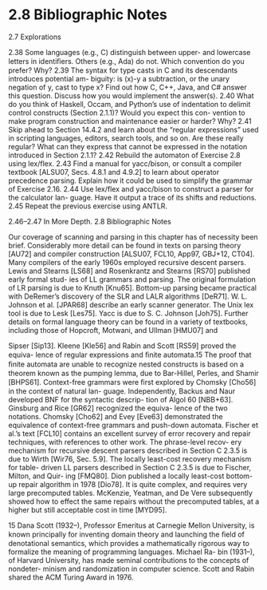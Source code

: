 # 2.8 Bibliographic Notes

2.7 Explorations

2.38 Some languages (e.g., C) distinguish between upper- and lowercase letters in identiﬁers. Others (e.g., Ada) do not. Which convention do you prefer? Why? 2.39 The syntax for type casts in C and its descendants introduces potential am- biguity: is (x)-y a subtraction, or the unary negation of y, cast to type x? Find out how C, C++, Java, and C# answer this question. Discuss how you would implement the answer(s). 2.40 What do you think of Haskell, Occam, and Python’s use of indentation to delimit control constructs (Section 2.1.1)? Would you expect this con- vention to make program construction and maintenance easier or harder? Why? 2.41 Skip ahead to Section 14.4.2 and learn about the “regular expressions” used in scripting languages, editors, search tools, and so on. Are these really regular? What can they express that cannot be expressed in the notation introduced in Section 2.1.1? 2.42 Rebuild the automaton of Exercise 2.8 using lex/flex. 2.43 Find a manual for yacc/bison, or consult a compiler textbook [ALSU07, Secs. 4.8.1 and 4.9.2] to learn about operator precedence parsing. Explain how it could be used to simplify the grammar of Exercise 2.16. 2.44 Use lex/flex and yacc/bison to construct a parser for the calculator lan- guage. Have it output a trace of its shifts and reductions. 2.45 Repeat the previous exercise using ANTLR.

2.46–2.47 In More Depth. 2.8 Bibliographic Notes

Our coverage of scanning and parsing in this chapter has of necessity been brief. Considerably more detail can be found in texts on parsing theory [AU72] and compiler construction [ALSU07, FCL10, App97, GBJ+12, CT04]. Many compilers of the early 1960s employed recursive descent parsers. Lewis and Stearns [LS68] and Rosenkrantz and Stearns [RS70] published early formal stud- ies of LL grammars and parsing. The original formulation of LR parsing is due to Knuth [Knu65]. Bottom-up parsing became practical with DeRemer’s discovery of the SLR and LALR algorithms [DeR71]. W. L. Johnson et al. [JPAR68] describe an early scanner generator. The Unix lex tool is due to Lesk [Les75]. Yacc is due to S. C. Johnson [Joh75]. Further details on formal language theory can be found in a variety of textbooks, including those of Hopcroft, Motwani, and Ullman [HMU07] and

Sipser [Sip13]. Kleene [Kle56] and Rabin and Scott [RS59] proved the equiva- lence of regular expressions and ﬁnite automata.15 The proof that ﬁnite automata are unable to recognize nested constructs is based on a theorem known as the pumping lemma, due to Bar-Hillel, Perles, and Shamir [BHPS61]. Context-free grammars were ﬁrst explored by Chomsky [Cho56] in the context of natural lan- guage. Independently, Backus and Naur developed BNF for the syntactic descrip- tion of Algol 60 [NBB+63]. Ginsburg and Rice [GR62] recognized the equiva- lence of the two notations. Chomsky [Cho62] and Evey [Eve63] demonstrated the equivalence of context-free grammars and push-down automata. Fischer et al.’s text [FCL10] contains an excellent survey of error recovery and repair techniques, with references to other work. The phrase-level recov- ery mechanism for recursive descent parsers described in Section C 2.3.5 is due to Wirth [Wir76, Sec. 5.9]. The locally least-cost recovery mechanism for table- driven LL parsers described in Section C 2.3.5 is due to Fischer, Milton, and Quir- ing [FMQ80]. Dion published a locally least-cost bottom-up repair algorithm in 1978 [Dio78]. It is quite complex, and requires very large precomputed tables. McKenzie, Yeatman, and De Vere subsequently showed how to effect the same repairs without the precomputed tables, at a higher but still acceptable cost in time [MYD95].

15 Dana Scott (1932–), Professor Emeritus at Carnegie Mellon University, is known principally for inventing domain theory and launching the ﬁeld of denotational semantics, which provides a mathematically rigorous way to formalize the meaning of programming languages. Michael Ra- bin (1931–), of Harvard University, has made seminal contributions to the concepts of nondeter- minism and randomization in computer science. Scott and Rabin shared the ACM Turing Award in 1976.

